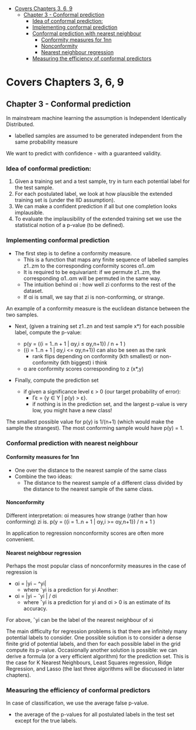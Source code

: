 - [Covers Chapters 3, 6, 9](#covers-chapters-3-6-9)
  - [Chapter 3 - Conformal prediction](#chapter-3---conformal-prediction)
    - [Idea of conformal prediction:](#idea-of-conformal-prediction)
    - [Implementing conformal prediction](#implementing-conformal-prediction)
    - [Conformal prediction with nearest neighbour](#conformal-prediction-with-nearest-neighbour)
      - [Conformity measures for 1nn](#conformity-measures-for-1nn)
      - [Nonconformity](#nonconformity)
      - [Nearest neighbour regression](#nearest-neighbour-regression)
    - [Measuring the efficiency of conformal predictors](#measuring-the-efficiency-of-conformal-predictors)


# Covers Chapters 3, 6, 9
## Chapter 3 - Conformal prediction
In mainstream machine learning the assumption is Independent Identically Distributed.
 - labelled samples are assumed to be generated independent from the same probability measure

We want to predict with confidence - with a guaranteed validity. 

### Idea of conformal prediction: 
1. Given a training set and a test sample, try in turn each potential label for the test sample.
2. For each postulated label, we look at how plausible the extended training set is (under the IID assumption).
3. We can make a confident prediction if all but one completion looks implausible.
4. To evaluate the implausibility of the extended training set we use the statistical notion of a p-value (to be defined).

### Implementing conformal prediction
- The first step is to define a conformity measure.
   - This is a function that maps any finite sequence of labelled samples z1..zm to the corresponding conformity scores α1..αm
   - It is required to be equivariant: if we permute z1..zm, the corresponding α1..αm will be permuted in the same way.
   - The intuition behind αi : how well zi conforms to the rest of the dataset.
   - If αi is small, we say that zi is non-conforming, or strange.

An example of a conformity measure is the euclidean distance between the two samples.

- Next, (given a training set z1..zn and test sample x*) for each possible label, compute the p-value:
  - p(y = ({i = 1..n + 1 | αy,i ≤ αy,n+1})  /  n + 1 )
  - ({i = 1..n + 1 | αy,i <= αy,n+1}) can also be seen as the rank
    - rank flips depending on conformity (kth smallest) or non-conformity (kth biggest) i think
  - α are conformity scores corresponding to z (x*,y)

- Finally, compute the prediction set
  - if given a significance level ε > 0 (our target probability of error):  
    - Γε = {y ∈ Y | p(y) > ε}.
    - if nothing is in the prediction set, and the largest p-value is very low, you might have a new class!

The smallest possible value for p(y) is 1/(n+1) (which would make the sample the strangest). The most conforming sample would have p(y) = 1.

### Conformal prediction with nearest neighbour
#### Conformity measures for 1nn
- One over the distance to the nearest sample of the same class
- Combine the two ideas:
  - The distance to the nearest sample of a different class divided by the distance to the nearest sample of the same class.
#### Nonconformity
Different interpretation: αi measures how strange (rather than how conforming) zi is.
p(y = ({i = 1..n + 1 | αy,i >= αy,n+1})  /  n + 1 )

In application to regression nonconformity scores are
often more convenient.
#### Nearest neighbour regression
Perhaps the most popular class of nonconformity measures in the case of regression is
- αi = |yi − ^yi|
  - where ˆyi is a prediction for yi
Another:
- αi = |yi − ˆyi | / σi
  - where ˆyi is a prediction for yi and σi > 0 is an estimate of its accuracy. 

For above, ˆyi can be the label of the nearest neighbour of xi

The main difficulty for regression problems is that there are infinitely many potential labels to consider.
One possible solution is to consider a dense finite grid of potential labels, and then for each possible label in the grid compute its p-value.
Occasionally another solution is possible: we can derive a
formula (or a very efficient algorithm) for the prediction set.
This is the case for K Nearest Neighbours, Least Squares
regression, Ridge Regression, and Lasso (the last three
algorithms will be discussed in later chapters).

### Measuring the efficiency of conformal predictors
In case of classification, we use the average false p-value.
  - the average of the p-values for all postulated labels in the test set except for the true labels.

